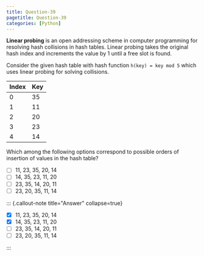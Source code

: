 ```yaml
---
title: Question-39
pagetitle: Question-39
categories: [Python]
---
```


**Linear probing** is an open addressing scheme in computer programming for resolving hash collisions in hash tables. Linear probing takes the original hash index and increments the value by 1 until a free slot is found.

Consider the given hash table with hash function `h(key) = key mod 5` which uses linear probing for solving collisions.

| Index | Key  |
| ----- | ---- |
| 0     | 35   |
| 1     | 11   |
| 2     | 20   |
| 3     | 23   |
| 4     | 14   |

Which among the following options correspond to possible orders of insertion of values in the hash table?

- [ ] 11, 23, 35, 20, 14
- [ ] 14, 35, 23, 11, 20
- [ ] 23, 35, 14, 20, 11
- [ ] 23, 20, 35, 11, 14

::: {.callout-note title="Answer" collapse=true}

- [x] 11, 23, 35, 20, 14
- [x] 14, 35, 23, 11, 20
- [ ] 23, 35, 14, 20, 11
- [ ] 23, 20, 35, 11, 14

:::
